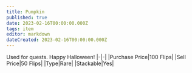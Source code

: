 ```yaml
---
title: Pumpkin
published: true
date: 2023-02-16T00:00:00.000Z
tags: item
editor: markdown
dateCreated: 2023-02-16T00:00:00.000Z
---
```


Used for quests. Happy Halloween!
|-|-|
|Purchase Price|100 Flips|
|Sell Price|50 Flips|
|Type|Rare|
|Stackable|Yes|


